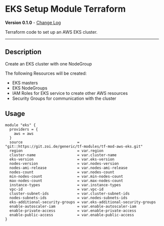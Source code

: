 # EKS Setup Module Terraform

**Version 0.1.0** - [Change Log](CHANGELOG.md)

Terraform code to set up an AWS EKS cluster.

---

## Description

Create an EKS cluster with one NodeGroup

The following Resources will be created:

- EKS masters
- EKS NodeGroups
- IAM Roles for EKS service to create other AWS resources
- Security Groups for communication with the cluster

## Usage

```
module "eks" {
  providers = {
    aws = aws
  }
  source                         = "git::https://git.zoi.de/generic/tf-modules/tf-mod-aws-eks.git"
  region                         = var.region
  cluster-name                   = var.cluster-name
  eks-version                    = var.eks-version
  nodes-version                  = var.nodes-version
  nodes-ami-release              = var.nodes-ami-release
  nodes-count                    = var.nodes-count 
  min-nodes-count                = var.min-nodes-count
  max-nodes-count                = var.max-nodes-count
  instance-types                 = var.instance-types
  vpc-id                         = var.vpc-id
  cluster-subnet-ids             = var.cluster-subnet-ids
  nodes-subnets-ids              = var.nodes-subnets-ids
  eks-additional-security-groups = var.eks-additional-security-groups
  enable-autoscaler-iam          = var.enable-autoscaler-iam
  enable-private-access          = var.enable-private-access
  enable-public-access           = var.enable-public-access
}
```
